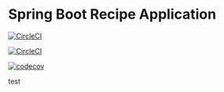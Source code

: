 # Spring Boot Recipe Application

[![CircleCI](https://circleci.com/gh/maraya29/spring5-recipe-app-using-project-lombok-junit-test.svg?style=svg)](https://circleci.com/gh/maraya29/spring5-recipe-app-using-project-lombok-junit-test)


[![CircleCI](https://circleci.com/gh/cotalabs/factorly/tree/master.svg?style=svg)](https://circleci.com/gh/cotalabs/factorly/tree/master)

[![codecov](https://codecov.io/gh/maraya29/spring5-recipe-app-using-project-lombok-junit-test/branch/master/graph/badge.svg)](https://codecov.io/gh/maraya29/spring5-recipe-app-using-project-lombok-junit-test)

test
